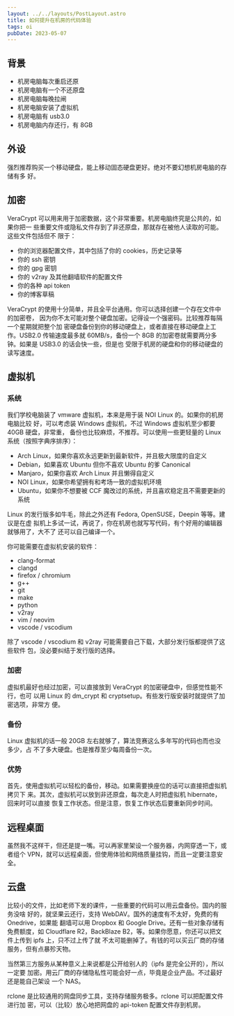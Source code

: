 ```yaml
---
layout: ../../layouts/PostLayout.astro
title: 如何提升在机房的代码体验
tags: oi
pubDate: 2023-05-07
---
```


## 背景

- 机房电脑每次重启还原
- 机房电脑有一个不还原盘
- 机房电脑每晚拉闸
- 机房电脑安装了虚拟机
- 机房电脑有 usb3.0
- 机房电脑内存还行，有 8GB

## 外设

强烈推荐购买一个移动硬盘，能上移动固态硬盘更好。绝对不要幻想机房电脑的存储有多
好。

## 加密

VeraCrypt 可以用来用于加密数据，这个非常重要。机房电脑终究是公共的，如果你把一
些重要文件或隐私文件存到了非还原盘，那就存在被他人读取的可能。这些文件包括但不
限于：

- 你的浏览器配置文件，其中包括了你的 cookies，历史记录等
- 你的 ssh 密钥
- 你的 gpg 密钥
- 你的 v2ray 及其他翻墙软件的配置文件
- 你的各种 api token
- 你的博客草稿

VeraCrypt 的使用十分简单，并且全平台通用。你可以选择创建一个存在文件中的加密卷，
因为你不太可能对整个硬盘加密。记得设一个强密码。比较推荐每隔一个星期就把整个加
密硬盘备份到你的移动硬盘上，或者直接在移动硬盘上工作。USB2.0 传输速度最多就
60MB/s，备份一个 8GB 的加密卷就需要两分多钟。如果是 USB3.0 的话会快一些，但是也
受限于机房的硬盘和你的移动硬盘的读写速度。

## 虚拟机

### 系统

我们学校电脑装了 vmware 虚拟机，本来是用于装 NOI Linux 的。如果你的机房电脑比较
好，可以考虑装 Windows 虚拟机，不过 Windows 虚拟机至少都要 40GB 硬盘，非常重，
备份也比较麻烦，不推荐。可以使用一些更轻量的 Linux 系统（按照字典序排序）：

- Arch Linux，如果你喜欢永远更新到最新软件，并且极大限度的自定义
- Debian，如果喜欢 Ubuntu 但你不喜欢 Ubuntu 的爹 Canonical
- Manjaro，如果你喜欢 Arch Linux 并且懒得自定义
- NOI Linux，如果你希望拥有和考场一致的虚拟机环境
- Ubuntu，如果你不想要被 CCF 魔改过的系统，并且喜欢稳定且不需要更新的系统

Linux 的发行版多如牛毛，除此之外还有 Fedora, OpenSUSE，Deepin 等等。建议是在虚
拟机上多试一试，再说了，你在机房也就写写代码，有个好用的编辑器就够用了，大不了
还可以自己编译一个。

你可能需要在虚拟机安装的软件：

- clang-format
- clangd
- firefox / chromium
- g++
- git
- make
- python
- v2ray
- vim / neovim
- vscode / vscodium

除了 vscode / vscodium 和 v2ray 可能需要自己下载，大部分发行版都提供了这些软件
包，没必要纠结于发行版的选择。

### 加密

虚拟机最好也经过加密，可以直接放到 VeraCrypt 的加密硬盘中，但感觉性能不行，也可
以用 Linux 的 dm\_crypt 和 cryptsetup。有些发行版安装时就提供了加密选项，非常方
便。

### 备份

Linux 虚拟机的话一般 20GB 左右就够了，算法竞赛这么多年写的代码也而也没多少，占
不了多大硬盘。也是推荐至少每周备份一次。

### 优势

首先，使用虚拟机可以轻松的备份，移动。如果需要换座位的话可以直接把虚拟机拷贝下
来。其次，虚拟机可以放到非还原盘，每次走人时把虚拟机 hibernate，回来时可以直接
恢复工作状态。但是注意，恢复工作状态后要重新同步时间。

## 远程桌面

虽然我不这样干，但还是提一嘴。可以再家里架设一个服务器，内网穿透一下，或者组个
VPN，就可以远程桌面，但使用体验和网络质量挂钩，而且一定要注意安全。

## 云盘

比较小的文件，比如老师下发的课件，一些重要的代码可以用云盘备份。国内的服务没啥
好的，就坚果云还行，支持 WebDAV。国外的速度有不太好，免费的有 Onedrive，如果能
翻墙可以用 Dropbox 和 Google Drive。还有一些对象存储有免费额度，如 Cloudflare
R2，BackBlaze B2，等。如果你愿意，你还可以把文件上传到 ipfs 上，只不过上传了就
不太可能删掉了。有钱的可以买云厂商的存储服务，但有点暴殄天物。

当然第三方服务从某种意义上来说都是公开给别人的（ipfs 是完全公开的），所以一定要
加密。用云厂商的存储隐私性可能会好一点，毕竟是企业产品。不过最好还是能自己架设
一个 NAS。

rclone 是比较通用的网盘同步工具，支持存储服务极多。rclone 可以把配置文件进行加
密，可以（比较）放心地把网盘的 api-token 配置文件存到机房。
